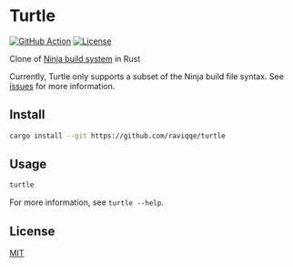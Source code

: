 # Turtle

[![GitHub Action](https://img.shields.io/github/workflow/status/raviqqe/turtle/test?style=flat-square)](https://github.com/raviqqe/turtle/actions)
[![License](https://img.shields.io/github/license/raviqqe/turtle.svg?style=flat-square)](LICENSE)

Clone of [Ninja build system](https://github.com/ninja-build/ninja) in Rust

Currently, Turtle only supports a subset of the Ninja build file syntax. See [issues](https://github.com/raviqqe/turtle/issues) for more information.

## Install

```sh
cargo install --git https://github.com/raviqqe/turtle
```

## Usage

```sh
turtle
```

For more information, see `turtle --help`.

## License

[MIT](LICENSE)
